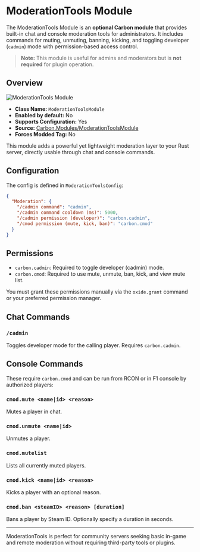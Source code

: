 # ModerationTools Module

The ModerationTools Module is an **optional Carbon module** that provides built-in chat and console moderation tools for administrators. It includes commands for muting, unmuting, banning, kicking, and toggling developer (`cadmin`) mode with permission-based access control.

> **Note:** This module is useful for admins and moderators but is **not required** for plugin operation.


## Overview
![ModerationTools Module](/misc/moderationtools_a.webp)

- **Class Name:** `ModerationToolsModule`
- **Enabled by default:** No
- **Supports Configuration:** Yes
- **Source:** [Carbon.Modules/ModerationToolsModule](https://github.com/CarbonCommunity/Carbon.Modules/tree/develop/src/ModerationToolsModule)
- **Forces Modded Tag:** No

This module adds a powerful yet lightweight moderation layer to your Rust server, directly usable through chat and console commands.


## Configuration
The config is defined in `ModerationToolsConfig`:

```json
{
  "Moderation": {
    "/cadmin command": "cadmin",
    "/cadmin command cooldown (ms)": 5000,
    "/cadmin permission (developer)": "carbon.cadmin",
    "/cmod permission (mute, kick, ban)": "carbon.cmod"
  }
}
```


## Permissions
- `carbon.cadmin`: Required to toggle developer (cadmin) mode.
- `carbon.cmod`: Required to use mute, unmute, ban, kick, and view mute list.

You must grant these permissions manually via the `oxide.grant` command or your preferred permission manager.


## Chat Commands
### `/cadmin`
Toggles developer mode for the calling player. Requires `carbon.cadmin`.


## Console Commands
These require `carbon.cmod` and can be run from RCON or in F1 console by authorized players:

### `cmod.mute <name|id> <reason>`
Mutes a player in chat.

### `cmod.unmute <name|id>`
Unmutes a player.

### `cmod.mutelist`
Lists all currently muted players.

### `cmod.kick <name|id> <reason>`
Kicks a player with an optional reason.

### `cmod.ban <steamID> <reason> [duration]`
Bans a player by Steam ID. Optionally specify a duration in seconds.

---

ModerationTools is perfect for community servers seeking basic in-game and remote moderation without requiring third-party tools or plugins.